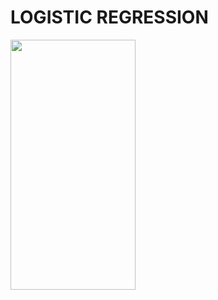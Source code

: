 <h1> LOGISTIC REGRESSION  </h1>
<img src="https://miro.medium.com/v2/resize:fit:1400/1*XRCJt-5yNXDfzrVbEbh4DA.gif" width="200" height ="400">
